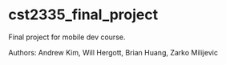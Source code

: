 # cst2335_final_project

Final project for mobile dev course.

Authors: Andrew Kim, Will Hergott, Brian Huang, Zarko Milijevic
